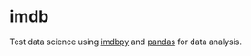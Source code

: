# imdb
Test data science using [imdbpy](http://imdbpy.sourceforge.net) and [pandas](http://pandas.pydata.org) for data analysis.
